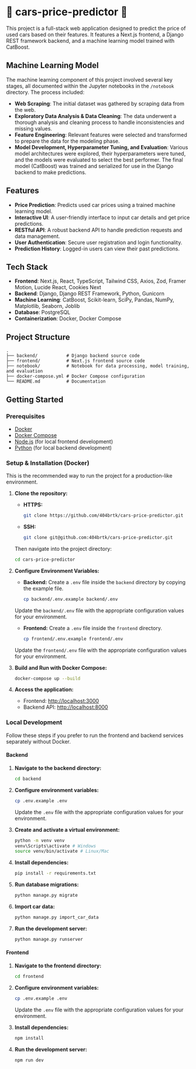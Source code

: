 # 🚗 cars-price-predictor 🚗

This project is a full-stack web application designed to predict the price of used cars based on their features. It features a Next.js frontend, a Django REST framework backend, and a machine learning model trained with CatBoost.

## Machine Learning Model

The machine learning component of this project involved several key stages, all documented within the Jupyter notebooks in the `/notebook` directory. The process included:

- **Web Scraping**: The initial dataset was gathered by scraping data from the web.
- **Exploratory Data Analysis & Data Cleaning**: The data underwent a thorough analysis and cleaning process to handle inconsistencies and missing values.
- **Feature Engineering**: Relevant features were selected and transformed to prepare the data for the modeling phase.
- **Model Development, Hyperparameter Tuning, and Evaluation**: Various model architectures were explored, their hyperparameters were tuned, and the models were evaluated to select the best performer. The final model (CatBoost) was trained and serialized for use in the Django backend to make predictions.

## Features

- **Price Prediction**: Predicts used car prices using a trained machine learning model.
- **Interactive UI**: A user-friendly interface to input car details and get price predictions.
- **RESTful API**: A robust backend API to handle prediction requests and data management.
- **User Authentication**: Secure user registration and login functionality.
- **Prediction History**: Logged-in users can view their past predictions.

## Tech Stack

- **Frontend**: Next.js, React, TypeScript, Tailwind CSS, Axios, Zod, Framer Motion, Lucide React, Cookies Next
- **Backend**: Django, Django REST Framework, Python, Gunicorn
- **Machine Learning**: CatBoost, Scikit-learn, SciPy, Pandas, NumPy, Matplotlib, Seaborn, Joblib
- **Database**: PostgreSQL
- **Containerization**: Docker, Docker Compose

## Project Structure

```
. 
├── backend/           # Django backend source code
├── frontend/          # Next.js frontend source code
├── notebook/          # Notebook for data processing, model training, and evaluation
├── docker-compose.yml # Docker Compose configuration
└── README.md          # Documentation
```

## Getting Started

### Prerequisites

- [Docker](https://www.docker.com/get-started)
- [Docker Compose](https://docs.docker.com/compose/install/)
- [Node.js](https://nodejs.org/en/) (for local frontend development)
- [Python](https://www.python.org/downloads/) (for local backend development)

### Setup & Installation (Docker)

This is the recommended way to run the project for a production-like environment.

1.  **Clone the repository:**

    - **HTTPS:**
      ```bash
      git clone https://github.com/404brtk/cars-price-predictor.git
      ```
    - **SSH:**
      ```bash
      git clone git@github.com:404brtk/cars-price-predictor.git
      ```

    Then navigate into the project directory:
    ```bash
    cd cars-price-predictor
    ```

2.  **Configure Environment Variables:**

    -   **Backend:** Create a `.env` file inside the `backend` directory by copying the example file.
        ```bash
        cp backend/.env.example backend/.env
        ```
      Update the `backend/.env` file with the appropriate configuration values for your environment.

    -   **Frontend:** Create a `.env` file inside the `frontend` directory.
        ```bash
        cp frontend/.env.example frontend/.env
        ```
      Update the `frontend/.env` file with the appropriate configuration values for your environment.

3.  **Build and Run with Docker Compose:**
    ```bash
    docker-compose up --build
    ```

4.  **Access the application:**
    -   Frontend: [http://localhost:3000](http://localhost:3000)
    -   Backend API: [http://localhost:8000](http://localhost:8000)

### Local Development

Follow these steps if you prefer to run the frontend and backend services separately without Docker.

#### Backend

1.  **Navigate to the backend directory:**
    ```bash
    cd backend
    ```

2.  **Configure environment variables:**
    ```bash
    cp .env.example .env
    ```
    Update the `.env` file with the appropriate configuration values for your environment.

3.  **Create and activate a virtual environment:**
    ```bash
    python -m venv venv
    venv\Scripts\activate # Windows
    source venv/bin/activate # Linux/Mac
    ```

4.  **Install dependencies:**
    ```bash
    pip install -r requirements.txt
    ```

5.  **Run database migrations:**
    ```bash
    python manage.py migrate
    ```

6.  **Import car data:**
    ```bash
    python manage.py import_car_data
    ```

7.  **Run the development server:**
    ```bash
    python manage.py runserver
    ```

#### Frontend

1.  **Navigate to the frontend directory:**
    ```bash
    cd frontend
    ```

2.  **Configure environment variables:**
    ```bash
    cp .env.example .env
    ```
    Update the `.env` file with the appropriate configuration values for your environment.

3.  **Install dependencies:**
    ```bash
    npm install
    ```

4.  **Run the development server:**
    ```bash
    npm run dev
    ```